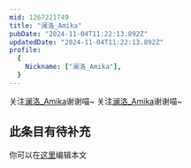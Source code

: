 ```yaml
---
mid: 1267221749
title: "澜洛_Amika"
pubDate: "2024-11-04T11:22:13.892Z"
updatedDate: "2024-11-04T11:22:13.892Z"
profile:
  {
    Nickname: ["澜洛_Amika"],
  }
---
```


关注[澜洛_Amika](https://space.bilibili.com/1267221749)谢谢喵~ 关注[澜洛_Amika](https://space.bilibili.com/1267221749)谢谢喵~

## 此条目有待补充
你可以在[这里](https://github.com/Yuhanawa/VTuber.ICU/edit/master/src/content/v/澜洛_Amika/index.md)编辑本文
